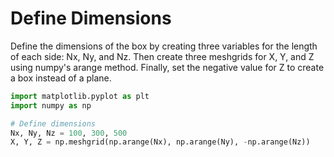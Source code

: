 # Define Dimensions

Define the dimensions of the box by creating three variables for the length of each side: Nx, Ny, and Nz. Then create three meshgrids for X, Y, and Z using numpy's arange method. Finally, set the negative value for Z to create a box instead of a plane.

```python
import matplotlib.pyplot as plt
import numpy as np

# Define dimensions
Nx, Ny, Nz = 100, 300, 500
X, Y, Z = np.meshgrid(np.arange(Nx), np.arange(Ny), -np.arange(Nz))
```
